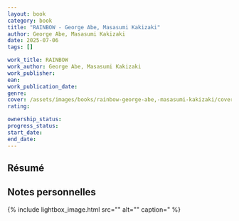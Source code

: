 ```yaml
---
layout: book
category: book
title: "RAINBOW - George Abe, Masasumi Kakizaki"
author: George Abe, Masasumi Kakizaki
date: 2025-07-06
tags: []

work_title: RAINBOW
work_author: George Abe, Masasumi Kakizaki
work_publisher: 
ean: 
work_publication_date: 
genre:
cover: /assets/images/books/rainbow-george-abe,-masasumi-kakizaki/cover.jpg
rating: 

ownership_status: 
progress_status: 
start_date: 
end_date:
---
```

## Résumé

## Notes personnelles
{% include lightbox_image.html
src=""
alt=""
caption=" %}

